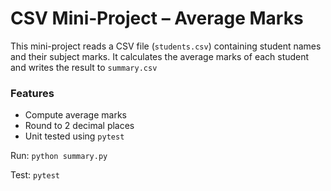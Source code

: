 # CSV Mini‑Project – Average Marks

This mini-project reads a CSV file (`students.csv`) containing student names and their subject marks. It calculates the average marks of each student and writes the result to `summary.csv`

### Features
- Compute average marks
- Round to 2 decimal places
- Unit tested using `pytest`

Run: `python summary.py`

Test: `pytest`

